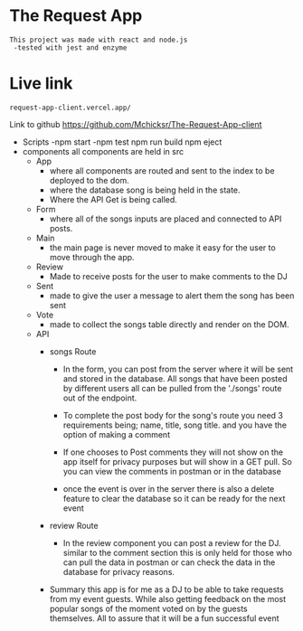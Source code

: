 # The Request App
    This project was made with react and node.js
     -tested with jest and enzyme
# Live link
    request-app-client.vercel.app/
Link to github
    https://github.com/Mchicksr/The-Request-App-client
- Scripts
    -npm start
    -npm test
    npm run build
    npm eject
- components
all components are held in src
    - App
        - where all components are routed and sent to the index to be deployed to the dom.
        - where the database song is being held in the state.
        - Where the API Get is being called.
    - Form
        - where all of the songs inputs are placed and
        connected to API posts.
    - Main
        - the main page is never moved to make it easy for the user to move through the app.
    - Review 
        - Made to receive posts for the user to make comments to the DJ
    - Sent
        - made to give the user a message to alert them the song has been sent
    - Vote
        - made to collect the songs table directly and render on the DOM.
    - API
        - songs Route
            - In the form, you can post from the server where it will be sent and stored in the database. All songs that have been posted by different users all can be pulled from the './songs' route out of the endpoint.

            - To complete the post body for the song's route you need 3 requirements being; name, title, song title. and you have the option of making a comment

            - If one chooses to Post comments they will not show on the app itself for privacy purposes but will show in a GET pull. So you can view the comments in postman or in the database

            - once the event is over in the server there is also a delete feature to clear the database so it can be ready for the next event

        - review Route
            - In the review component you can post a review for the DJ. similar to the comment section this is only held for those who can pull the data in postman or can check the data in the database for privacy reasons.

        - Summary
            this app is for me as a DJ to be able to take requests from my event guests. While also getting feedback on the most popular songs of the moment voted on by the guests themselves. All to assure that it will be a fun successful event